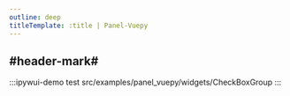 ```yaml
---
outline: deep
titleTemplate: :title | Panel-Vuepy
---
```


## #header-mark#
:::ipywui-demo test
src/examples/panel_vuepy/widgets/CheckBoxGroup
::: 